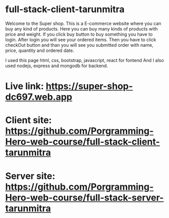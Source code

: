 # full-stack-client-tarunmitra
Welcome to the Super shop.
This is a E-commerce website where you can buy any kind of products. Here you can buy many kinds of products with price and weight. If you click buy button to buy something you have to login. After login you will see your ordered items. Then you have to click checkOut button and than you will see you submitted order with name, price, quantity and ordered date.

I used this page html, css, bootstrap, javascript, react for fontend And I also used nodejs, express and mongodb for backend.

# Live link:  https://super-shop-dc697.web.app
# Client site: https://github.com/Porgramming-Hero-web-course/full-stack-client-tarunmitra
# Server site: https://github.com/Porgramming-Hero-web-course/full-stack-server-tarunmitra
